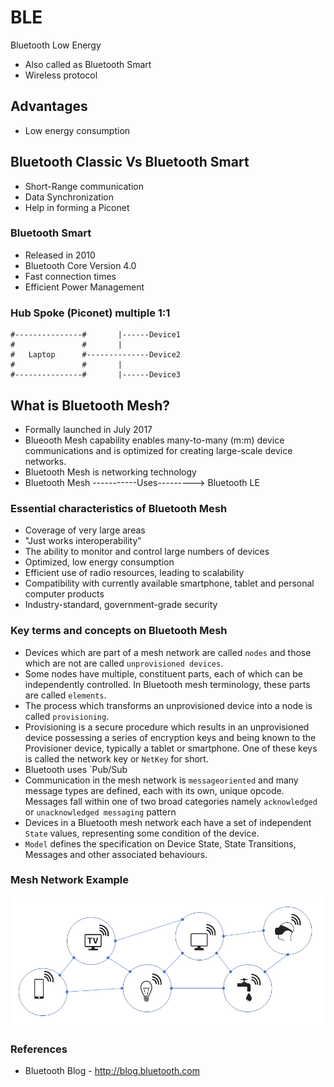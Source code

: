 # BLE
Bluetooth Low Energy

* Also called as Bluetooth Smart
* Wireless protocol

## Advantages
* Low energy consumption

## Bluetooth Classic Vs Bluetooth Smart
* Short-Range communication
* Data Synchronization
* Help in forming a Piconet
### Bluetooth Smart
* Released in 2010
* Bluetooth Core Version 4.0
* Fast connection times 
* Efficient Power Management
### Hub Spoke (Piconet) multiple 1:1

    #---------------#       |------Device1
    #               #       |  
    #   Laptop      #--------------Device2
    #               #       |
    #---------------#       |------Device3

## What is Bluetooth Mesh?
* Formally launched in July 2017
* Blueooth Mesh capability enables many-to-many (m:m) device communications and is optimized for creating large-scale device networks.
* Bluetooth Mesh is networking technology
* Bluetooth Mesh -----------Uses---------> Bluetooth LE

### Essential characteristics of Bluetooth Mesh
* Coverage of very large areas
* "Just works interoperability"
* The ability to monitor and control large numbers of devices
* Optimized, low energy consumption
* Efficient use of radio resources, leading to scalability
* Compatibility with currently available smartphone, tablet and personal computer products
* Industry-standard, government-grade security

### Key terms and concepts on Bluetooth Mesh
* Devices which are part of a mesh network are  called `nodes` and those which are not are called `unprovisioned devices`. 
* Some nodes have multiple, constituent parts, each of which can be independently controlled. In Bluetooth
mesh terminology, these parts are called `elements`. 
* The process which transforms an unprovisioned device into a node is called `provisioning`.
* Provisioning is a secure procedure which results in an unprovisioned device possessing a series of encryption keys and being known to the Provisioner device, typically a tablet or smartphone. One of these keys is called the network key or `NetKey` for short.
* Bluetooth uses `Pub/Sub 
* Communication in the mesh network is `messageoriented` and many message types are defined, each with its own, unique opcode. Messages fall within one of two broad categories namely `acknowledged` or `unacknowledged messaging` pattern
* Devices in a Bluetooth mesh network each have a set of independent `State` values, representing some condition of the device.
* `Model` defines the specification on Device State, State Transitions, Messages and other associated behaviours.

### Mesh Network Example
![Bluetooth Mesh](https://github.com/seesiva/IoT/blob/master/Images/Bluetooth%20Wireless%20Mesh.png)

### References
* Bluetooth Blog - http://blog.bluetooth.com
